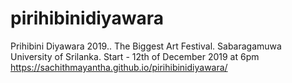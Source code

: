 # pirihibinidiyawara
Prihibini Diyawara 2019.. 
The Biggest Art Festival. 
Sabaragamuwa University of Srilanka.
Start - 12th of December 2019 at 6pm
https://sachithmayantha.github.io/pirihibinidiyawara/
